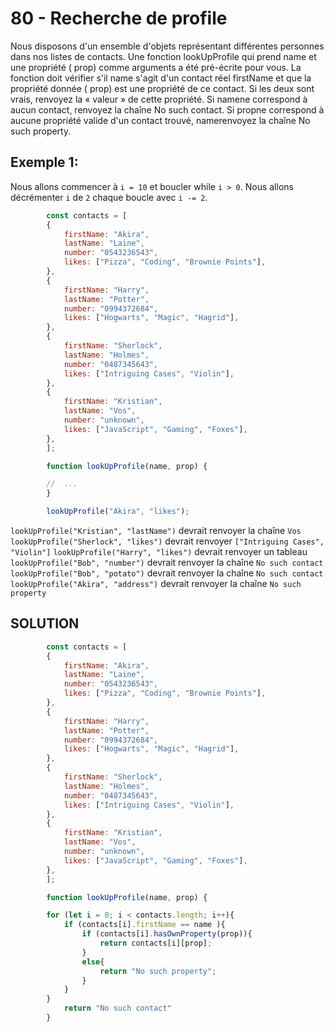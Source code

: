 # 80 - Recherche de profile
Nous disposons d'un ensemble d'objets représentant différentes personnes dans nos listes de contacts.
Une fonction lookUpProfile qui prend name et une propriété ( prop) comme arguments a été pré-écrite pour vous.
La fonction doit vérifier s'il name s'agit d'un contact réel firstName et que la propriété donnée ( prop) est une propriété de ce contact.
Si les deux sont vrais, renvoyez la « valeur » de cette propriété.
Si namene correspond à aucun contact, renvoyez la chaîne No such contact.
Si propne correspond à aucune propriété valide d'un contact trouvé, namerenvoyez la chaîne No such property.

## Exemple 1:
Nous allons commencer à `i = 10` et boucler while `i > 0`. Nous allons décrémenter `i` de `2` chaque boucle avec `i -= 2`.

```js
        const contacts = [
        {
            firstName: "Akira",
            lastName: "Laine",
            number: "0543236543",
            likes: ["Pizza", "Coding", "Brownie Points"],
        },
        {
            firstName: "Harry",
            lastName: "Potter",
            number: "0994372684",
            likes: ["Hogwarts", "Magic", "Hagrid"],
        },
        {
            firstName: "Sherlock",
            lastName: "Holmes",
            number: "0487345643",
            likes: ["Intriguing Cases", "Violin"],
        },
        {
            firstName: "Kristian",
            lastName: "Vos",
            number: "unknown",
            likes: ["JavaScript", "Gaming", "Foxes"],
        },
        ];

        function lookUpProfile(name, prop) {

        //  ...
        }

        lookUpProfile("Akira", "likes");
```
`lookUpProfile("Kristian", "lastName")` devrait renvoyer la chaîne `Vos`
`lookUpProfile("Sherlock", "likes")` devrait renvoyer `["Intriguing Cases", "Violin"]`
`lookUpProfile("Harry", "likes")` devrait renvoyer un tableau
`lookUpProfile("Bob", "number")` devrait renvoyer la chaîne `No such contact`
`lookUpProfile("Bob", "potato")` devrait renvoyer la chaîne `No such contact`
`lookUpProfile("Akira", "address")` devrait renvoyer la chaîne `No such property` 


## SOLUTION

```js
        const contacts = [
        {
            firstName: "Akira",
            lastName: "Laine",
            number: "0543236543",
            likes: ["Pizza", "Coding", "Brownie Points"],
        },
        {
            firstName: "Harry",
            lastName: "Potter",
            number: "0994372684",
            likes: ["Hogwarts", "Magic", "Hagrid"],
        },
        {
            firstName: "Sherlock",
            lastName: "Holmes",
            number: "0487345643",
            likes: ["Intriguing Cases", "Violin"],
        },
        {
            firstName: "Kristian",
            lastName: "Vos",
            number: "unknown",
            likes: ["JavaScript", "Gaming", "Foxes"],
        },
        ];

        function lookUpProfile(name, prop) {

        for (let i = 0; i < contacts.length; i++){
            if (contacts[i].firstName == name ){
                if (contacts[i].hasOwnProperty(prop)){
                    return contacts[i][prop];
                }
                else{
                    return "No such property";
                }
            }
        }
            return "No such contact"
        }
```